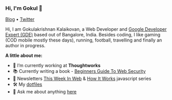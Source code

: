 ### Hi, I'm Gokul 👋

<a href="https://gokul.site.io">Blog</a> • <a href="https://twitter.com/gokul_i">Twitter</a>

Hi, I am Gokulakrishnan Kalaikovan, a Web Developer and [Google Developer Expert (GDE)](https://developers.google.com/community/experts/directory/profile/profile-gokulakrishnan_kalaikovan) based out of Bangalore, India. Besides coding, I like gaming (COD mobile mostly these days), running, football, travelling and finally an author in progress.

**A little about me:**

- 💼 I’m currently working at <b>Thoughtworks</b>
- 📚 Currently writing a book - [Beginners Guide To Web Security](https://twitter.com/gokul_i/status/1295372476944248832)
- 📩 Newsletters [This Week In Web](https://www.this-week-in-web.com/) & [How It Works](https://how-it-works.dev/) javascript series
- 🛠 My [dotfiles](https://github.com/gokulkrishh/dotfiles)
- 💬 Ask me about anything [here](https://github.com/gokulkrishh/gokulkrishh/issues)
